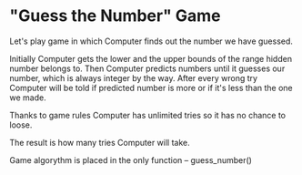 # "Guess the Number" Game
Let's play game in which Computer finds out the number we have guessed.

Initially Computer gets the lower and the upper bounds of the range hidden number belongs to. Then Computer predicts numbers until it guesses our number, which is always integer by the way. After every wrong try Computer will be told if predicted number is more or if it's less than the one we made.

Thanks to game rules Computer has unlimited tries so it has no chance to loose. 

The result is how many tries Computer will take.

Game algorythm is placed in the only function – guess_number()
